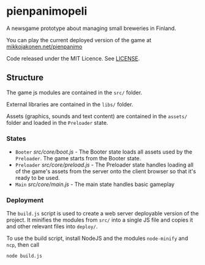 # pienpanimopeli

A newsgame prototype about managing small breweries in Finland. 

You can play the current deployed version of the game at [mikkojakonen.net/pienpanimo](http://mikkojakonen.net/pienpanimo)

Code released under the MIT Licence. See [LICENSE](/LICENSE).

## Structure

The game js modules are contained in the `src/` folder.

External libraries are contained in the `libs/` folder.

Assets (graphics, sounds and text content) are contained in the `assets/` folder and loaded in the `Preloader` state.
    
### States

* `Booter` *src/core/boot.js* - The Booter state loads all assets used by the `Preloader`. The game starts from the Booter state.
* `Preloader` *src/core/preload.js* - The Preloader state handles loading all of the game's assets from the server onto the client browser so that it's ready to be used.
* `Main` *src/core/main.js* - The main state handles basic gameplay

### Deployment

The `build.js` script is used to create a web server deployable version of the project. It minifies the modules from `src/` into a single JS file and copies it and other relevant files into `deploy/`.

To use the build script, install NodeJS and the modules `node-minify` and `ncp`, then call

`node build.js`